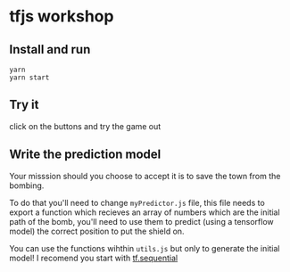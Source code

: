 # tfjs workshop

## Install and run
```
yarn
yarn start
```

## Try it
click on the buttons and try the game out

## Write the prediction model
Your misssion should you choose to accept it is to save the town from the bombing.

To do that you'll need to change ```myPredictor.js``` file,
this file needs to export a function which recieves an array of numbers which are the initial path of the bomb,
you'll need to use them to predict (using a tensorflow model) the correct position to put the shield on.

You can use the functions wihthin ```utils.js``` but only to generate the initial model!
I recomend you start with [tf.sequential]( https://js.tensorflow.org/api/0.13.3/#sequential)
